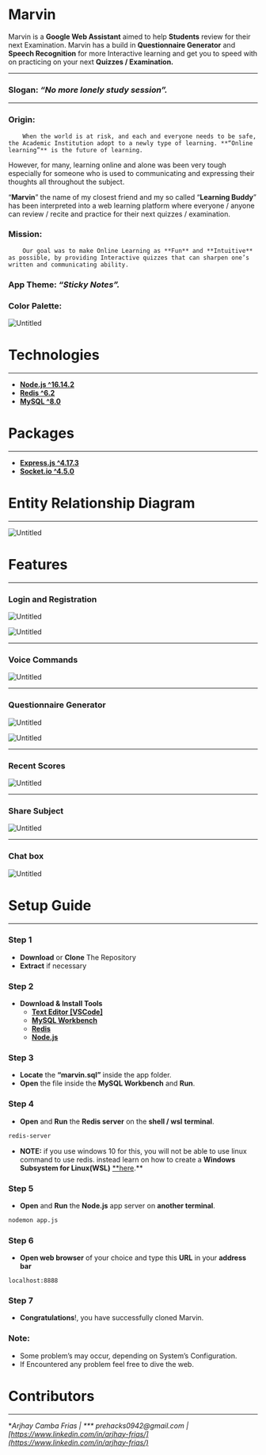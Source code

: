 # Marvin

Marvin is a **Google Web Assistant** aimed to help **Students** review for their next Examination. Marvin has a build in **Questionnaire Generator** and **Speech Recognition** for more Interactive learning and get you to speed with on practicing on your next **Quizzes / Examination.** 

---

### Slogan: ***“No more lonely study session”.***

---

### Origin:

        When the world is at risk, and each and everyone needs to be safe, the Academic Institution adopt to a newly type of learning. **“Online learning”** is the future of learning. 

However, for many, learning online and alone was been very tough especially for someone who is used to communicating and expressing their thoughts all throughout the subject.

“**Marvin**” the name of my closest friend and my so called “**Learning Buddy**” has been interpreted into a web learning platform where everyone / anyone can review / recite and practice for their next quizzes / examination.

### Mission:

        Our goal was to make Online Learning as **Fun** and **Intuitive** as possible, by providing Interactive quizzes that can sharpen one’s written and communicating ability.

### App Theme: *“Sticky Notes”.*

### Color Palette:

![Untitled](README_images/Untitled.png)

# Technologies

---

- [**Node.js ^16.14.2**](https://nodejs.org/en/)
- [**Redis ^6.2**](https://redis.io/download/)
- **[MySQL ^8.0](https://www.mysql.com)**

# Packages

---

- [**Express.js ^4.17.3**](https://www.npmjs.com/package/express)
- [**Socket.io ^4.5.0**](https://www.npmjs.com/package/socket.io)

# Entity Relationship Diagram

---

![Untitled](README_images/Untitled%201.png)

# Features

---

### Login and Registration

![Untitled](README_images/Untitled%202.png)

![Untitled](README_images/Untitled%203.png)

---

### Voice Commands

![Untitled](README_images/Untitled%204.png)

---

### Questionnaire Generator

![Untitled](README_images/Untitled%205.png)

![Untitled](README_images/Untitled%206.png)

---

### Recent Scores

![Untitled](README_images/Untitled%207.png)

---

### Share Subject

![Untitled](README_images/Untitled%208.png)

---

### Chat box

![Untitled](README_images/Untitled%209.png)

# Setup Guide

---

### Step 1

- **Download** or **Clone** The Repository
- **Extract** if necessary

### Step 2

- **Download & Install Tools**
    - [**Text Editor [VSCode]**](https://code.visualstudio.com/download)
    - [**MySQL Workbench**](https://dev.mysql.com/downloads/workbench/)
    - [**Redis**](https://redis.io/download/)
    - [**Node.js**](https://nodejs.org/en/)

### Step 3

- **Locate** the **“marvin.sql”** inside the app folder.
- **Open** the file inside the **MySQL Workbench** and **Run**.

### Step 4

- **Open** and **Run** the **Redis server** on the **shell / wsl** **terminal**.

```bash
redis-server
```

- **NOTE:** if you use windows 10 for this, you will not be able to use linux command to use redis. instead learn on how to create a **Windows Subsystem for Linux(WSL)** [**here](https://docs.microsoft.com/en-us/windows/wsl/install).**

### Step 5

- **Open** and **Run** the **Node.js** app server on **another terminal**.

```bash
nodemon app.js
```

### Step 6

- **Open web browser** of your choice and type this **URL** in your **address bar**

```
localhost:8888
```

### Step 7

- **Congratulations**!, you have successfully cloned Marvin.

### **Note:**

- Some problem’s may occur, depending on System’s Configuration.
- If Encountered any problem feel free to dive the web.

# Contributors

---

**Arjhay Camba Frias  ***| *** prehacks0942*@gmail.com* |  [https://www.linkedin.com/in/arjhay-frias/](https://www.linkedin.com/in/arjhay-frias/)**